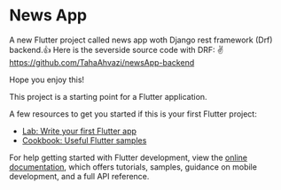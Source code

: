 # News App

A new Flutter project called news app woth Django rest framework (Drf) backend.👍
Here is the severside source code with DRF: ✌️
https://github.com/TahaAhvazi/newsApp-backend

Hope you enjoy this!

This project is a starting point for a Flutter application.

A few resources to get you started if this is your first Flutter project:

- [Lab: Write your first Flutter app](https://docs.flutter.dev/get-started/codelab)
- [Cookbook: Useful Flutter samples](https://docs.flutter.dev/cookbook)

For help getting started with Flutter development, view the
[online documentation](https://docs.flutter.dev/), which offers tutorials,
samples, guidance on mobile development, and a full API reference.
